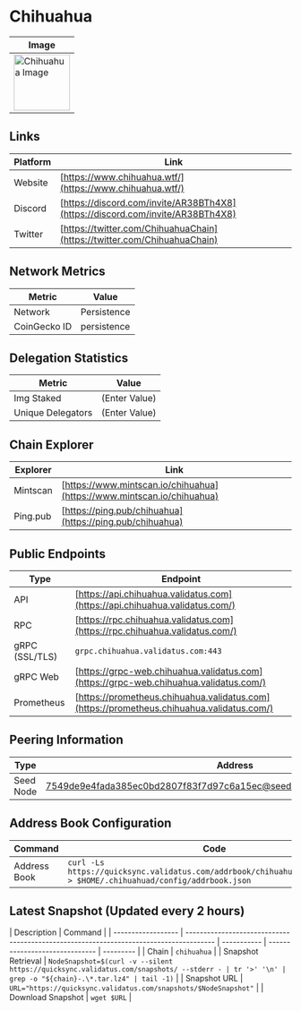 # Chihuahua

| Image                                                                                  |
| -------------------------------------------------------------------------------------- |
| <img src="/img/chains/chihuahua.jpg" alt="Chihuahua Image" width="100" height="100" /> |

## Links

| Platform | Link                                                                           |
| -------- | ------------------------------------------------------------------------------ |
| Website  | [https://www.chihuahua.wtf/](https://www.chihuahua.wtf/)                       |
| Discord  | [https://discord.com/invite/AR38BTh4X8](https://discord.com/invite/AR38BTh4X8) |
| Twitter  | [https://twitter.com/ChihuahuaChain](https://twitter.com/ChihuahuaChain)       |

## Network Metrics

| Metric       | Value       |
| ------------ | ----------- |
| Network      | Persistence |
| CoinGecko ID | persistence |

## Delegation Statistics

| Metric            | Value         |
| ----------------- | ------------- |
| Img Staked        | (Enter Value) |
| Unique Delegators | (Enter Value) |

## Chain Explorer

| Explorer | Link                                                                   |
| -------- | ---------------------------------------------------------------------- |
| Mintscan | [https://www.mintscan.io/chihuahua](https://www.mintscan.io/chihuahua) |
| Ping.pub | [https://ping.pub/chihuahua](https://ping.pub/chihuahua)               |

## Public Endpoints

| Type           | Endpoint                                                                                  |
| -------------- | ----------------------------------------------------------------------------------------- |
| API            | [https://api.chihuahua.validatus.com](https://api.chihuahua.validatus.com/)               |
| RPC            | [https://rpc.chihuahua.validatus.com](https://rpc.chihuahua.validatus.com/)               |
| gRPC (SSL/TLS) | `grpc.chihuahua.validatus.com:443`                                                        |
| gRPC Web       | [https://grpc-web.chihuahua.validatus.com](https://grpc-web.chihuahua.validatus.com/)     |
| Prometheus     | [https://prometheus.chihuahua.validatus.com](https://prometheus.chihuahua.validatus.com/) |

## Peering Information

| Type      | Address                                                                    |
| --------- | -------------------------------------------------------------------------- |
| Seed Node | 7549de9e4fada385ec0bd2807f83f7d97c6a15ec@seed.chihuahua.validatus.com:2000 |

## Address Book Configuration

| Command      | Code                                                                                                                 |
| ------------ | -------------------------------------------------------------------------------------------------------------------- |
| Address Book | `curl -Ls https://quicksync.validatus.com/addrbook/chihuahua/addrbook.json > $HOME/.chihuahuad/config/addrbook.json` |

## Latest Snapshot (Updated every 2 hours)

| Description        | Command                                                                                |
| ------------------ | -------------------------------------------------------------------------------------- | ----------- | ------------------------------ | --------- |
| Chain              | `chihuahua`                                                                            |
| Snapshot Retrieval | `NodeSnapshot=$(curl -v --silent https://quicksync.validatus.com/snapshots/ --stderr - | tr '>' '\n' | grep -o "${chain}-.\*.tar.lz4" | tail -1)` |
| Snapshot URL       | `URL="https://quicksync.validatus.com/snapshots/$NodeSnapshot"`                        |
| Download Snapshot  | `wget $URL`                                                                            |
